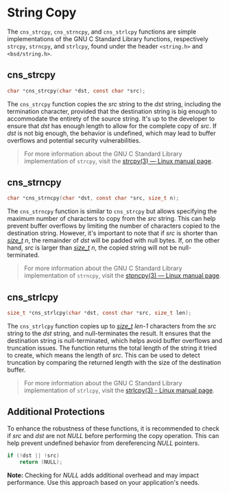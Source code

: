 # String Copy

The `cns_strcpy`, `cns_strncpy`, and `cns_strlcpy` functions are simple implementations of the GNU C Standard Library functions, respectively `strcpy`, `strncpy`, and `strlcpy`, found under the header `<string.h>` and `<bsd/string.h>`.

## cns_strcpy

```c
char *cns_strcpy(char *dst, const char *src);
```

The `cns_strcpy` function copies the *src* string to the *dst* string, including the termination character, provided that the destination string is big enough to accommodate the entirety of the source string. It's up to the developer to ensure that *dst* has enough length to allow for the complete copy of *src*. If *dst* is not big enough, the behavior is undefined, which may lead to buffer overflows and potential security vulnerabilities.

> For more information about the GNU C Standard Library implementation of `strcpy`, visit the [strcpy(3) — Linux manual page](https://www.man7.org/linux/man-pages/man3/strcpy.3.html).

## cns_strncpy

```c
char *cns_strncpy(char *dst, const char *src, size_t n);
```

The `cns_strncpy` function is similar to `cns_strcpy` but allows specifying the maximum number of characters to copy from the *src* string. This can help prevent buffer overflows by limiting the number of characters copied to the destination string. However, it's important to note that if *src* is shorter than [*size_t*](https://github.com/codenamesiriil/C_REF-Wiki/wiki/size_t) *n*, the remainder of *dst* will be padded with null bytes. If, on the other hand, *src* is larger than [*size_t*](https://github.com/codenamesiriil/C_REF-Wiki/wiki/size_t) *n*, the copied string will not be null-terminated.

> For more information about the GNU C Standard Library implementation of `strncpy`, visit the [stpncpy(3) — Linux manual page](https://www.man7.org/linux/man-pages/man3/strncpy.3.html).

## cns_strlcpy

```c
size_t *cns_strlcpy(char *dst, const char *src, size_t len);
```

The `cns_strlcpy` function copies up to [*size_t*](https://github.com/codenamesiriil/C_REF-Wiki/wiki/size_t) *len-1* characters from the *src* string to the *dst* string, and null-terminates the result. It ensures that the destination string is null-terminated, which helps avoid buffer overflows and truncation issues. The function returns the total length of the string it tried to create, which means the length of *src*. This can be used to detect truncation by comparing the returned length with the size of the destination buffer.

> For more information about the GNU C Standard Library implementation of `strlcpy`, visit the [strlcpy(3) - Linux manual page](https://linux.die.net/man/3/strlcpy).

## Additional Protections

To enhance the robustness of these functions, it is recommended to check if *src* and *dst* are not *NULL* before performing the copy operation. This can help prevent undefined behavior from dereferencing *NULL* pointers.

```c
if (!dst || !src)
    return (NULL);
```

**Note:** Checking for *NULL* adds additional overhead and may impact performance. Use this approach based on your application's needs.
